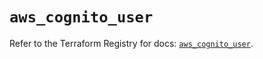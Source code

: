 # `aws_cognito_user`

Refer to the Terraform Registry for docs: [`aws_cognito_user`](https://registry.terraform.io/providers/hashicorp/aws/6.15.0/docs/resources/cognito_user).
